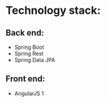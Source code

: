 # Technology stack:

## Back end:
* Spring Boot
* Spring Rest
* Spring Data JPA

## Front end:
* AngularJS 1
